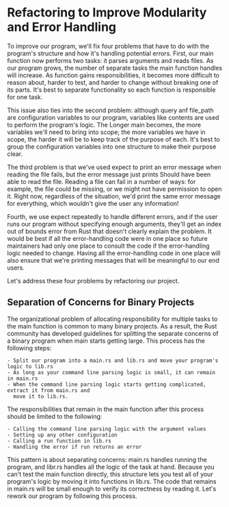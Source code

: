# Refactoring to Improve Modularity and Error Handling

To improve our program, we'll fix four problems that have to do with the program's structure and how
it's handling potential errors. First, our main function now performs two tasks: it parses
arguments and reads files. As our program grows, the number of separate tasks the main function
handles will increase. As function gains responsibilities, it becomes more difficult to reason about,
harder to test, and harder to change without breaking one of its parts. It's best to separate
functionality so each function is responsible for one task.

This issue also ties into the second problem: although query anf file_path are configuration
variables to our program, variables like contents are used to perform the program's logic. The
Longer main becomes, the more variables we'll need to bring into scope; the more variables we have
in scope, the harder it will be to keep track of the purpose of each. It's best to group the
configuration variables into one structure to make their purpose clear.

The third problem is that we've used expect to print an error message when reading the file fails,
but the error message just prints Should have been able to read the file. Reading a file can fail
in a number of ways: for example, the file could be missing, or we might not have permission to
open it. Right now, regardless of the situation, we'd print the same error message for everything,
which wouldn't give the user any information!

Fourth, we use expect repeatedly to handle different errors, and if the user runs our program
without specifying enough arguments, they'll get an index out of bounds error from Rust that
doesn't clearly explain the problem. It would be best if all the error-handling code were in one place
so future maintainers had only one place to consult the code if the error-handling logic needed to
change. Having all the error-handling code in one place will also ensure that we're printing messages
that will be meaningful to our end users.

Let's address these four problems by refactoring our project.


## Separation of Concerns for Binary Projects

The organizational problem of allocating responsibility for multiple tasks to the main function is
common to many binary projects. As a result, the Rust community has developed guidelines for
splitting the separate concerns of a binary program when main starts getting large. This process has
the following steps:

    - Split our program into a main.rs and lib.rs and move your program's logic to lib.rs
    - As long as your command line parsing logic is small, it can remain in main.rs
    - When the command line parsing logic starts getting complicated, extract it from main.rs and
      move it to lib.rs.

The responsibilities that remain in the main function after this process should be limited to the
following:

    - Calling the command line parsing logic with the argument values
    - Setting up any other configuration
    - Calling a run function in lib.rs
    - Handling the error if run returns an error

This pattern is about separating concerns: main.rs handles running the program, and libr.rs handles
all the logic of the task at hand. Because you can't test the main function directly, this structure lets
you test all of your program's logic by moving it into functions in lib.rs. The code that remains in
main.rs will be small enough to verify its correctness by reading it. Let's rework our program by
following this process.


